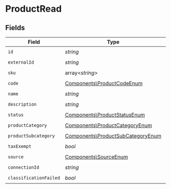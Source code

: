 # ProductRead


## Fields

| Field                                                                                  | Type                                                                                   | Required                                                                               | Description                                                                            |
| -------------------------------------------------------------------------------------- | -------------------------------------------------------------------------------------- | -------------------------------------------------------------------------------------- | -------------------------------------------------------------------------------------- |
| `id`                                                                                   | *string*                                                                               | :heavy_check_mark:                                                                     | N/A                                                                                    |
| `externalId`                                                                           | *string*                                                                               | :heavy_check_mark:                                                                     | N/A                                                                                    |
| `sku`                                                                                  | array<*string*>                                                                        | :heavy_check_mark:                                                                     | N/A                                                                                    |
| `code`                                                                                 | [Components\ProductCodeEnum](../../Models/Components/ProductCodeEnum.md)               | :heavy_check_mark:                                                                     | N/A                                                                                    |
| `name`                                                                                 | *string*                                                                               | :heavy_check_mark:                                                                     | N/A                                                                                    |
| `description`                                                                          | *string*                                                                               | :heavy_check_mark:                                                                     | N/A                                                                                    |
| `status`                                                                               | [Components\ProductStatusEnum](../../Models/Components/ProductStatusEnum.md)           | :heavy_check_mark:                                                                     | N/A                                                                                    |
| `productCategory`                                                                      | [Components\ProductCategoryEnum](../../Models/Components/ProductCategoryEnum.md)       | :heavy_check_mark:                                                                     | N/A                                                                                    |
| `productSubcategory`                                                                   | [Components\ProductSubCategoryEnum](../../Models/Components/ProductSubCategoryEnum.md) | :heavy_check_mark:                                                                     | N/A                                                                                    |
| `taxExempt`                                                                            | *bool*                                                                                 | :heavy_check_mark:                                                                     | N/A                                                                                    |
| `source`                                                                               | [Components\SourceEnum](../../Models/Components/SourceEnum.md)                         | :heavy_check_mark:                                                                     | N/A                                                                                    |
| `connectionId`                                                                         | *string*                                                                               | :heavy_check_mark:                                                                     | N/A                                                                                    |
| `classificationFailed`                                                                 | *bool*                                                                                 | :heavy_check_mark:                                                                     | N/A                                                                                    |